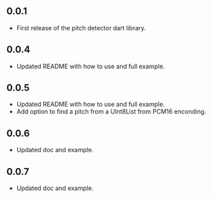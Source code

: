 ## 0.0.1

* First release of the pitch detector dart library.

## 0.0.4

* Updated README with how to use and full example.

## 0.0.5

* Updated README with how to use and full example.
* Add option to find a pitch from a UInt8List from PCM16 enconding. 

## 0.0.6

* Updated doc and example.

## 0.0.7

* Updated doc and example.